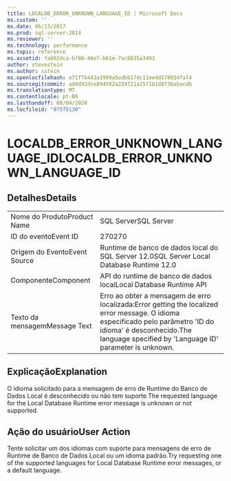```yaml
---
title: LOCALDB_ERROR_UNKNOWN_LANGUAGE_ID | Microsoft Docs
ms.custom: ''
ms.date: 06/13/2017
ms.prod: sql-server-2014
ms.reviewer: ''
ms.technology: performance
ms.topic: reference
ms.assetid: fa082dca-bf88-46e7-b61e-7ac8835a3493
author: stevestein
ms.author: sstein
ms.openlocfilehash: e71f7b443a1999a5edbb17dc11ee4d578834faf4
ms.sourcegitcommit: ad4d92dce894592a259721a1571b1d8736abacdb
ms.translationtype: MT
ms.contentlocale: pt-BR
ms.lasthandoff: 08/04/2020
ms.locfileid: "87575130"
---
```

# <a name="localdb_error_unknown_language_id"></a><span data-ttu-id="679bb-102">LOCALDB_ERROR_UNKNOWN_LANGUAGE_ID</span><span class="sxs-lookup"><span data-stu-id="679bb-102">LOCALDB_ERROR_UNKNOWN_LANGUAGE_ID</span></span>
    
## <a name="details"></a><span data-ttu-id="679bb-103">Detalhes</span><span class="sxs-lookup"><span data-stu-id="679bb-103">Details</span></span>  
  
|||  
|-|-|  
|<span data-ttu-id="679bb-104">Nome do Produto</span><span class="sxs-lookup"><span data-stu-id="679bb-104">Product Name</span></span>|<span data-ttu-id="679bb-105">SQL Server</span><span class="sxs-lookup"><span data-stu-id="679bb-105">SQL Server</span></span>|  
|<span data-ttu-id="679bb-106">ID do evento</span><span class="sxs-lookup"><span data-stu-id="679bb-106">Event ID</span></span>|<span data-ttu-id="679bb-107">270</span><span class="sxs-lookup"><span data-stu-id="679bb-107">270</span></span>|  
|<span data-ttu-id="679bb-108">Origem do Evento</span><span class="sxs-lookup"><span data-stu-id="679bb-108">Event Source</span></span>|<span data-ttu-id="679bb-109">Runtime de banco de dados local do SQL Server 12.0</span><span class="sxs-lookup"><span data-stu-id="679bb-109">SQL Server Local Database Runtime 12.0</span></span>|  
|<span data-ttu-id="679bb-110">Componente</span><span class="sxs-lookup"><span data-stu-id="679bb-110">Component</span></span>|<span data-ttu-id="679bb-111">API do runtime de banco de dados local</span><span class="sxs-lookup"><span data-stu-id="679bb-111">Local Database Runtime API</span></span>|  
|<span data-ttu-id="679bb-112">Texto da mensagem</span><span class="sxs-lookup"><span data-stu-id="679bb-112">Message Text</span></span>|<span data-ttu-id="679bb-113">Erro ao obter a mensagem de erro localizada:</span><span class="sxs-lookup"><span data-stu-id="679bb-113">Error getting the localized error message.</span></span> <span data-ttu-id="679bb-114">O idioma especificado pelo parâmetro 'ID do idioma' é desconhecido.</span><span class="sxs-lookup"><span data-stu-id="679bb-114">The language specified by 'Language ID' parameter is unknown.</span></span>|  
  
## <a name="explanation"></a><span data-ttu-id="679bb-115">Explicação</span><span class="sxs-lookup"><span data-stu-id="679bb-115">Explanation</span></span>  
 <span data-ttu-id="679bb-116">O idioma solicitado para a mensagem de erro de Runtime do Banco de Dados Local é desconhecido ou não tem suporte.</span><span class="sxs-lookup"><span data-stu-id="679bb-116">The requested language for the Local Database Runtime error message is unknown or not supported.</span></span>  
  
## <a name="user-action"></a><span data-ttu-id="679bb-117">Ação do usuário</span><span class="sxs-lookup"><span data-stu-id="679bb-117">User Action</span></span>  
 <span data-ttu-id="679bb-118">Tente solicitar um dos idiomas com suporte para mensagens de erro de Runtime de Banco de Dados Local ou um idioma padrão.</span><span class="sxs-lookup"><span data-stu-id="679bb-118">Try requesting one of the supported languages for Local Database Runtime error messages, or a default language.</span></span>  
  
  
